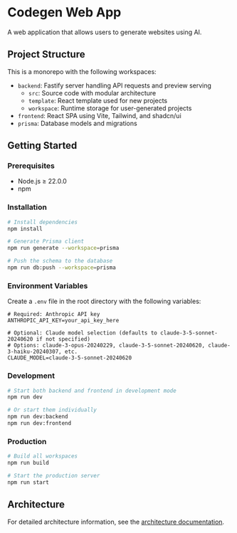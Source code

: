 # Codegen Web App

A web application that allows users to generate websites using AI.

## Project Structure

This is a monorepo with the following workspaces:

- `backend`: Fastify server handling API requests and preview serving
  - `src`: Source code with modular architecture
  - `template`: React template used for new projects
  - `workspace`: Runtime storage for user-generated projects
- `frontend`: React SPA using Vite, Tailwind, and shadcn/ui
- `prisma`: Database models and migrations

## Getting Started

### Prerequisites

- Node.js ≥ 22.0.0
- npm

### Installation

```bash
# Install dependencies
npm install

# Generate Prisma client
npm run generate --workspace=prisma

# Push the schema to the database
npm run db:push --workspace=prisma
```

### Environment Variables

Create a `.env` file in the root directory with the following variables:

```
# Required: Anthropic API key
ANTHROPIC_API_KEY=your_api_key_here

# Optional: Claude model selection (defaults to claude-3-5-sonnet-20240620 if not specified)
# Options: claude-3-opus-20240229, claude-3-5-sonnet-20240620, claude-3-haiku-20240307, etc.
CLAUDE_MODEL=claude-3-5-sonnet-20240620
```

### Development

```bash
# Start both backend and frontend in development mode
npm run dev

# Or start them individually
npm run dev:backend
npm run dev:frontend
```

### Production

```bash
# Build all workspaces
npm run build

# Start the production server
npm run start
```

## Architecture

For detailed architecture information, see the [architecture documentation](./project_description/architecture.md).
